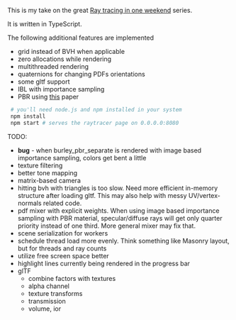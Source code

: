 This is my take on the great [Ray tracing in one weekend](https://raytracing.github.io) series.

It is written in TypeScript.

The following additional features are implemented
- grid instead of BVH when applicable
- zero allocations while rendering
- multithreaded rendering
- quaternions for changing PDFs orientations
- some gltf support
- IBL with importance sampling
- PBR using [this](https://media.disneyanimation.com/uploads/production/publication_asset/48/asset/s2012_pbs_disney_brdf_notes_v3.pdf) paper

```bash
 # you'll need node.js and npm installed in your system
 npm install 
 npm start # serves the raytracer page on 0.0.0.0:8080
```

TODO:
- **bug** - when burley_pbr_separate is rendered with image based importance sampling, colors get bent a little 
- texture filtering
- better tone mapping
- matrix-based camera
- hitting bvh with triangles is too slow. Need more efficient in-memory structure after loading gltf. This may also help with messy UV/vertex-normals related code.
- pdf mixer with explicit weights. When using image based importance sampling with PBR material, specular/diffuse rays will get only quarter priority instead of one third. More general mixer may fix that.
- scene serialization for workers
- schedule thread load more evenly. Think something like Masonry layout, but for threads and ray counts
- utilize free screen space better
- highlight lines currently being rendered in the progress bar
- glTF
  - combine factors with textures
  - alpha channel
  - texture transforms
  - transmission
  - volume, ior
